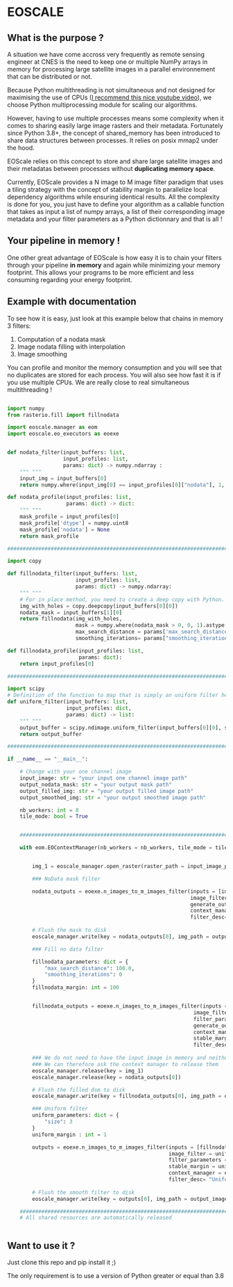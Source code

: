 # EOSCALE

## What is the purpose ?

A situation we have come accross very frequently as remote sensing engineer at CNES is the need to keep one or multiple NumPy arrays in memory for processing large satellite images in a parallel environnement that can be distributed or not.

Because Python multithreading is not simultaneous and not designed for maximising the use of CPUs ([I recommend this nice youtube video](https://www.youtube.com/watch?v=AZnGRKFUU0c)), we choose Python multiprocessing module for scaling our algorithms.

However, having to use multiple processes means some complexity when it comes to sharing easily large image rasters and their metadata. Fortunately since Python 3.8+, the concept of shared_memory has been introduced to share data structures between processes. It relies on posix mmap2 under the hood.

EOScale relies on this concept to store and share large satellite images and their metadatas between processes without **duplicating memory space**.

Currently, EOScale provides a N image to M image filter paradigm that uses a tiling strategy with the concept of stability margin to parallelize local dependency algorithms while ensuring identical results. All the complexity is done for you, you just have to define your algorithm as a callable function that takes as input a list of numpy arrays, a list of their corresponding image metadata and your filter parameters as a Python dictionnary and that is all !

## Your pipeline in memory !

One other great advantage of EOScale is how easy it is to chain your filters through your pipeline **in memory** and again while minimizing your memory footprint. This allows your programs to be more efficient and less consuming regarding your energy footprint. 

## Example with documentation

To see how it is easy, just look at this example below that chains in memory 3 filters:
1. Computation of a nodata mask
1. Image nodata filling with interpolation
1. Image smoothing

You can profile and monitor the memory consumption and you will see that no duplicates are stored for each process. You will also see how fast it is if you use multiple CPUs. We are really close to real simultaneous multithreading !

```python

import numpy
from rasterio.fill import fillnodata

import eoscale.manager as eom
import eoscale.eo_executors as eoexe


def nodata_filter(input_buffers: list, 
                  input_profiles: list, 
                  params: dict) -> numpy.ndarray :
    """ """
    input_img = input_buffers[0]
    return numpy.where(input_img[0] == input_profiles[0]["nodata"], 1, 0 ).astype(numpy.uint8)

def nodata_profile(input_profiles: list,
                   params: dict) -> dict:
    """ """
    mask_profile = input_profiles[0]
    mask_profile['dtype'] = numpy.uint8
    mask_profile['nodata'] = None
    return mask_profile

###############################################################################################

import copy

def fillnodata_filter(input_buffers: list,
                      input_profiles: list,
                      params: dict) -> numpy.ndarray:
    """ """
    # For in place method, you need to create a deep copy with Python.
    img_with_holes = copy.deepcopy(input_buffers[0][0])
    nodata_mask = input_buffers[1][0]
    return fillnodata(img_with_holes, 
                      mask = numpy.where(nodata_mask > 0, 0, 1).astype(numpy.uint8), 
                      max_search_distance = params['max_search_distance'],
                      smoothing_iterations= params["smoothing_iterations"])

def fillnodata_profile(input_profiles: list,
                       params: dict):
    return input_profiles[0]

###############################################################################################

import scipy
# Definition of the function to map that is simply an uniform filter here
def uniform_filter(input_buffers: list, 
                   input_profiles: dict, 
                   params: dict) -> list:
    """ """
    output_buffer = scipy.ndimage.uniform_filter(input_buffers[0][0], size=params["size"])
    return output_buffer

##############################################################################################

if __name__ == "__main__":

    # Change with your one channel image
    input_image: str = "your input one channel image path"
    output_nodata_mask: str = "your output mask path"
    output_filled_img: str = "your output filled image path"
    output_smoothed_img: str = "your output smoothed image path"

    nb_workers: int = 8
    tile_mode: bool = True


    #############################################################################################################################

    with eom.EOContextManager(nb_workers = nb_workers, tile_mode = tile_mode) as eoscale_manager:


        img_1 = eoscale_manager.open_raster(raster_path = input_image_path)

        ### NoData mask filter

        nodata_outputs = eoexe.n_images_to_m_images_filter(inputs = [img_1],
                                                           image_filter = nodata_filter,
                                                           generate_output_profiles = nodata_profile,
                                                           context_manager = eoscale_manager,
                                                           filter_desc= "Nodata processing...")
        
        # Flush the mask to disk
        eoscale_manager.write(key = nodata_outputs[0], img_path = output_nodata_mask)

        ### Fill no data filter

        fillnodata_parameters: dict = {
            "max_search_distance": 100.0,
            "smoothing_iterations": 0
        }
        fillnodata_margin: int = 100


        fillnodata_outputs = eoexe.n_images_to_m_images_filter(inputs = [img_1, nodata_outputs[0]],
                                                            image_filter = fillnodata_filter,
                                                            filter_parameters = fillnodata_parameters,
                                                            generate_output_profiles = fillnodata_profile,
                                                            context_manager = eoscale_manager,
                                                            stable_margin = fillnodata_margin,
                                                            filter_desc= "Fill nodata processing...")
        
        ### We do not need to have the input image in memory and neither the mask for the next filter
        ### We can therefore ask the context manager to release them
        eoscale_manager.release(key = img_1)
        eoscale_manager.release(key = nodata_outputs[0])

        # Flush the filled dsm to disk
        eoscale_manager.write(key = fillnodata_outputs[0], img_path = output_filled_dsm)

        ### Uniform filter
        uniform_parameters: dict = {
            "size": 3
        }
        uniform_margin : int = 1

        outputs = eoexe.n_images_to_m_images_filter(inputs = [fillnodata_outputs[0]], 
                                                    image_filter = uniform_filter,
                                                    filter_parameters = uniform_parameters,
                                                    stable_margin = uniform_margin,
                                                    context_manager = eoscale_manager,
                                                    filter_desc= "Uniform filter processing...")
        
        # Flush the smooth filter to disk
        eoscale_manager.write(key = outputs[0], img_path = output_image_path)

    #############################################################################################################################
    # All shared resources are automatically released



```

## Want to use it ?

Just clone this repo and pip install it ;)

The only requirement is to use a version of Python greater or equal than 3.8



